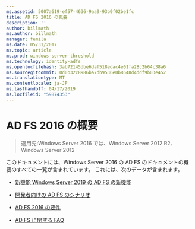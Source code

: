 ```yaml
---
ms.assetid: 5007a619-ef57-4636-9aa9-93b0f02be1fc
title: AD FS 2016 の概要
description: ''
author: billmath
ms.author: billmath
manager: femila
ms.date: 05/31/2017
ms.topic: article
ms.prod: windows-server-threshold
ms.technology: identity-adfs
ms.openlocfilehash: 3ab72145dbe6daf518edac4e01fa28c2b64c38a6
ms.sourcegitcommit: 0d0b32c8986ba7db9536e0b8648d4ddf9b03e452
ms.translationtype: MT
ms.contentlocale: ja-JP
ms.lasthandoff: 04/17/2019
ms.locfileid: "59874353"
---
```

# <a name="ad-fs-2016-overview"></a>AD FS 2016 の概要

>適用先:Windows Server 2016 では、Windows Server 2012 R2、Windows Server 2012

このドキュメントには、Windows Server 2016 の AD FS のドキュメントの概要のすべての一覧が含まれています。 これには、次のデータが含まれます。
  
  
  
* [新機能 Windows Server 2019 の AD FS の新機能](../ad-fs/overview/whats-new-active-directory-federation-services-windows-server.md)  
  
* [開発者向けの AD FS のシナリオ](../ad-fs/overview/AD-FS-Scenarios-for-Developers.md) 

* [AD FS 2016 の要件](../ad-fs/overview/AD-FS-2016-Requirements.md)

* [AD FS に関する FAQ](../ad-fs/overview/AD-FS-FAQ.md)

  
  

